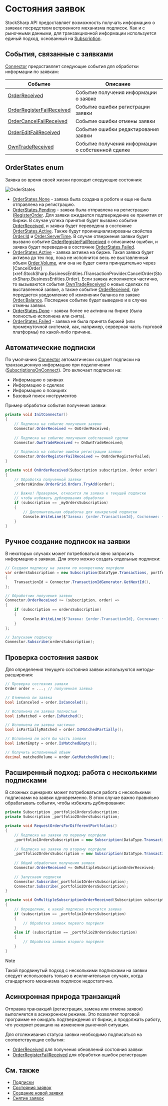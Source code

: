 # Состояния заявок

StockSharp API предоставляет возможность получать информацию о заявках посредством встроенного механизма подписок. Как и с рыночными данными, для транзакционной информации используется единый подход, основанный на [Subscription](xref:StockSharp.BusinessEntities.Subscription).

## События, связанные с заявками

[Connector](xref:StockSharp.Algo.Connector) предоставляет следующие события для обработки информации по заявкам:

| Событие | Описание |
|---------|----------|
| [OrderReceived](xref:StockSharp.Algo.Connector.OrderReceived) | Событие получения информации о заявке |
| [OrderRegisterFailReceived](xref:StockSharp.Algo.Connector.OrderRegisterFailReceived) | Событие ошибки регистрации заявки |
| [OrderCancelFailReceived](xref:StockSharp.Algo.Connector.OrderCancelFailReceived) | Событие ошибки отмены заявки |
| [OrderEditFailReceived](xref:StockSharp.Algo.Connector.OrderEditFailReceived) | Событие ошибки редактирования заявки |
| [OwnTradeReceived](xref:StockSharp.Algo.Connector.OwnTradeReceived) | Событие получения информации о собственной сделке |

## OrderStates enum

Заявка во время своей жизни проходит следующие состояния:

![OrderStates](../../../images/orderstates.png)

- [OrderStates.None](xref:StockSharp.Messages.OrderStates.None) - заявка была создана в роботе и еще не была отправлена на регистрацию. 
- [OrderStates.Pending](xref:StockSharp.Messages.OrderStates.Pending) - заявка была отправлена на регистрацию ([RegisterOrder](xref:StockSharp.BusinessEntities.ITransactionProvider.RegisterOrder(StockSharp.BusinessEntities.Order)). Для заявки ожидается подтверждение ее принятия от биржи. В случае успеха принятия будет вызвано событие [OrderReceived](xref:StockSharp.BusinessEntities.ISubscriptionProvider.OrderReceived), и заявка будет переведена в состояние [OrderStates.Active](xref:StockSharp.Messages.OrderStates.Active). Также будут проинициализированы свойства [Order.Id](xref:StockSharp.BusinessEntities.Order.Id) и [Order.ServerTime](xref:StockSharp.BusinessEntities.Order.ServerTime). В случае отвержения заявки будет вызвано событие [OrderRegisterFailReceived](xref:StockSharp.BusinessEntities.ISubscriptionProvider.OrderRegisterFailReceived) с описанием ошибки, и заявка будет переведена в состояние [OrderStates.Failed](xref:StockSharp.Messages.OrderStates.Failed). 
- [OrderStates.Active](xref:StockSharp.Messages.OrderStates.Active) - заявка активна на бирже. Такая заявка будет активна до тех пор, пока не исполнится весь ее выставленный объем [Order.Volume](xref:StockSharp.BusinessEntities.Order.Volume), или она не будет снята принудительно через [CancelOrder](xref:StockSharp.BusinessEntities.ITransactionProvider.CancelOrder(StockSharp.BusinessEntities.Order). Если заявка исполняется частично, то вызываются события [OwnTradeReceived](xref:StockSharp.BusinessEntities.ISubscriptionProvider.OwnTradeReceived) о новых сделках по выставленной заявке, а также событие [OrderReceived](xref:StockSharp.BusinessEntities.ISubscriptionProvider.OrderReceived), где передается уведомление об изменении баланса по заявке [Order.Balance](xref:StockSharp.BusinessEntities.Order.Balance). Последнее событие будет выведено и в случае отмены заявки.
- [OrderStates.Done](xref:StockSharp.Messages.OrderStates.Done) - заявка более не активна на бирже (была полностью исполнена или снята). 
- [OrderStates.Failed](xref:StockSharp.Messages.OrderStates.Failed) - заявка не была принята биржей (или промежуточной системой, как, например, серверная часть торговой платформы) по какой\-либо причине. 

## Автоматические подписки

По умолчанию [Connector](xref:StockSharp.Algo.Connector) автоматически создает подписки на транзакционную информацию при подключении ([SubscriptionsOnConnect](xref:StockSharp.Algo.Connector.SubscriptionsOnConnect)). Это включает подписки на:

- Информацию о заявках
- Информацию о сделках
- Информацию о позициях
- Базовый поиск инструментов

Пример обработки события получения заявки:

```cs
private void InitConnector()
{
	// Подписка на событие получения заявки
	Connector.OrderReceived += OnOrderReceived;
	
	// Подписка на событие получения собственной сделки
	Connector.OwnTradeReceived += OnOwnTradeReceived;
	
	// Подписка на событие ошибки регистрации заявки
	Connector.OrderRegisterFailReceived += OnOrderRegisterFailed;
}

private void OnOrderReceived(Subscription subscription, Order order)
{
	// Обработка полученной заявки
	_ordersWindow.OrderGrid.Orders.TryAdd(order);
	
	// Важно! Проверяем, относится ли заявка к текущей подписке
	// чтобы избежать дублирования обработки
	if (subscription == _myOrdersSubscription)
	{
		// Дополнительная обработка для конкретной подписки
		Console.WriteLine($"Заявка: {order.TransactionId}, Состояние: {order.State}");
	}
}
```

## Ручное создание подписок на заявки

В некоторых случаях может потребоваться явно запросить информацию о заявках. Для этого можно создать отдельные подписки:

```cs
// Создаем подписку на заявки по конкретному портфелю
var ordersSubscription = new Subscription(DataType.Transactions, portfolio)
{
	TransactionId = Connector.TransactionIdGenerator.GetNextId(),
};

// Обработчик получения заявок
Connector.OrderReceived += (subscription, order) =>
{
	if (subscription == ordersSubscription)
	{
		Console.WriteLine($"Заявка: {order.TransactionId}, Состояние: {order.State}, Портфель: {order.Portfolio.Name}");
	}
};

// Запускаем подписку
Connector.Subscribe(ordersSubscription);
```

## Проверка состояния заявок

Для определения текущего состояния заявки используются методы-расширения:

```cs
// Проверка состояния заявки
Order order = ...; // полученная заявка

// Отменена ли заявка
bool isCanceled = order.IsCanceled();

// Исполнена ли заявка полностью
bool isMatched = order.IsMatched();

// Исполнена ли заявка частично
bool isPartiallyMatched = order.IsMatchedPartially();

// Исполнена ли хотя бы часть заявки
bool isNotEmpty = order.IsMatchedEmpty();

// Получить исполненный объем
decimal matchedVolume = order.GetMatchedVolume();
```

## Расширенный подход: работа с несколькими подписками

В сложных сценариях может потребоваться работа с несколькими подписками на заявки одновременно. В этом случае важно правильно обрабатывать события, чтобы избежать дублирования:

```cs
private Subscription _portfolio1OrdersSubscription;
private Subscription _portfolio2OrdersSubscription;

private void RequestOrdersForDifferentPortfolios()
{
	// Подписка на заявки по первому портфелю
	_portfolio1OrdersSubscription = new Subscription(DataType.Transactions, _portfolio1);
	
	// Подписка на заявки по второму портфелю
	_portfolio2OrdersSubscription = new Subscription(DataType.Transactions, _portfolio2);
	
	// Общий обработчик получения заявок
	Connector.OrderReceived += OnMultipleSubscriptionOrderReceived;
	
	// Запускаем подписки
	Connector.Subscribe(_portfolio1OrdersSubscription);
	Connector.Subscribe(_portfolio2OrdersSubscription);
}

private void OnMultipleSubscriptionOrderReceived(Subscription subscription, Order order)
{
	// Определяем, к какой подписке относится заявка
	if (subscription == _portfolio1OrdersSubscription)
	{
		// Обработка заявок первого портфеля
	}
	else if (subscription == _portfolio2OrdersSubscription)
	{
		// Обработка заявок второго портфеля
	}
}
```

> [!NOTE]
> Такой продвинутый подход с несколькими подписками на заявки следует использовать только в исключительных случаях, когда стандартного механизма подписок недостаточно.

## Асинхронная природа транзакций

Отправка транзакций (регистрация, замена или отмена заявок) выполняется в асинхронном режиме. Это позволяет торговой программе не ожидать подтверждения от биржи, а продолжать работу, что ускоряет реакцию на изменения рыночной ситуации.

Для отслеживания статуса заявки необходимо подписаться на соответствующие события:
- [OrderReceived](xref:StockSharp.Algo.Connector.OrderReceived) для получения обновлений состояния заявки
- [OrderRegisterFailReceived](xref:StockSharp.Algo.Connector.OrderRegisterFailReceived) для обработки ошибок регистрации

## См. также

- [Подписки](../market_data/subscriptions.md)
- [Состояния заявок](orders_states.md)
- [Создание новой заявки](create_new_order.md)
- [Снятие заявок](order_cancel.md)